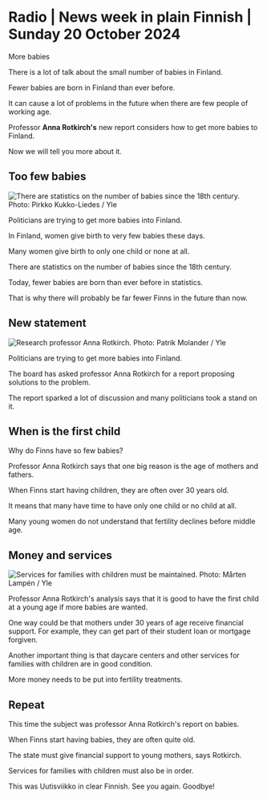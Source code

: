 # Radio \| News week in plain Finnish \| Sunday 20 October 2024

More babies

There is a lot of talk about the small number of babies in Finland.

Fewer babies are born in Finland than ever before.

It can cause a lot of problems in the future when there are few people of working age.

Professor **Anna Rotkirch's** new report considers how to get more babies to Finland.

Now we will tell you more about it.

## Too few babies

![There are statistics on the number of babies since the 18th century. Photo: Pirkko Kukko-Liedes / Yle](https://images.cdn.yle.fi/image/upload/c_crop,h_2265,w_4028,x_0,y_494/ar_1.7777777777777777,c_fill,g_faces,h_431,w_767/dpr_1.0/q_auto:eco/f_auto/fl_lossy/v1704999792/39-122685765a03abea7c5e)

Politicians are trying to get more babies into Finland.

In Finland, women give birth to very few babies these days.

Many women give birth to only one child or none at all.

There are statistics on the number of babies since the 18th century.

Today, fewer babies are born than ever before in statistics.

That is why there will probably be far fewer Finns in the future than now.

## New statement

![Research professor Anna Rotkirch. Photo: Patrik Molander / Yle](https://images.cdn.yle.fi/image/upload/c_crop,h_3375,w_6000,x_0,y_40/ar_1.7777777777777777,c_fill,g_faces,h_431,w_767/dpr_1.0/q_auto:eco/f_auto/fl_lossy/v1728564375/39-13612666707995255315)

Politicians are trying to get more babies into Finland.

The board has asked professor Anna Rotkirch for a report proposing solutions to the problem.

The report sparked a lot of discussion and many politicians took a stand on it.

## When is the first child

Why do Finns have so few babies?

Professor Anna Rotkirch says that one big reason is the age of mothers and fathers.

When Finns start having children, they are often over 30 years old.

It means that many have time to have only one child or no child at all.

Many young women do not understand that fertility declines before middle age.

## Money and services

![Services for families with children must be maintained. Photo: Mårten Lampén / Yle](https://images.cdn.yle.fi/image/upload/c_crop,h_3287,w_5844,x_0,y_121/ar_1.7777777777777777,c_fill,g_faces,h_431,w_767/dpr_1.0/q_auto:eco/f_auto/fl_lossy/v1695638511/39-117653065115d550f6a4)

Professor Anna Rotkirch's analysis says that it is good to have the first child at a young age if more babies are wanted.

One way could be that mothers under 30 years of age receive financial support. For example, they can get part of their student loan or mortgage forgiven.

Another important thing is that daycare centers and other services for families with children are in good condition.

More money needs to be put into fertility treatments.

## Repeat

This time the subject was professor Anna Rotkirch's report on babies.

When Finns start having babies, they are often quite old.

The state must give financial support to young mothers, says Rotkirch.

Services for families with children must also be in order.

This was Uutisviikko in clear Finnish. See you again. Goodbye!
